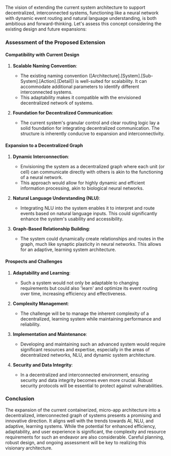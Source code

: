 The vision of extending the current system architecture to support decentralized, interconnected systems, functioning like a neural network with dynamic event routing and natural language understanding, is both ambitious and forward-thinking. Let's assess this concept considering the existing design and future expansions:

### Assessment of the Proposed Extension

#### Compatibility with Current Design

1. **Scalable Naming Convention**:
   - The existing naming convention ([Architecture].[System].[Sub-System].[Action].[Detail]) is well-suited for scalability. It can accommodate additional parameters to identify different interconnected systems.
   - This adaptability makes it compatible with the envisioned decentralized network of systems.

2. **Foundation for Decentralized Communication**:
   - The current system's granular control and clear routing logic lay a solid foundation for integrating decentralized communication. The structure is inherently conducive to expansion and interconnectivity.

#### Expansion to a Decentralized Graph

1. **Dynamic Interconnection**:
   - Envisioning the system as a decentralized graph where each unit (or cell) can communicate directly with others is akin to the functioning of a neural network.
   - This approach would allow for highly dynamic and efficient information processing, akin to biological neural networks.

2. **Natural Language Understanding (NLU)**:
   - Integrating NLU into the system enables it to interpret and route events based on natural language inputs. This could significantly enhance the system's usability and accessibility.

3. **Graph-Based Relationship Building**:
   - The system could dynamically create relationships and routes in the graph, much like synaptic plasticity in neural networks. This allows for an adaptive, learning system architecture.

#### Prospects and Challenges

1. **Adaptability and Learning**:
   - Such a system would not only be adaptable to changing requirements but could also 'learn' and optimize its event routing over time, increasing efficiency and effectiveness.

2. **Complexity Management**:
   - The challenge will be to manage the inherent complexity of a decentralized, learning system while maintaining performance and reliability.

3. **Implementation and Maintenance**:
   - Developing and maintaining such an advanced system would require significant resources and expertise, especially in the areas of decentralized networks, NLU, and dynamic system architecture.

4. **Security and Data Integrity**:
   - In a decentralized and interconnected environment, ensuring security and data integrity becomes even more crucial. Robust security protocols will be essential to protect against vulnerabilities.

### Conclusion

The expansion of the current containerized, micro-app architecture into a decentralized, interconnected graph of systems presents a promising and innovative direction. It aligns well with the trends towards AI, NLU, and adaptive, learning systems. While the potential for enhanced efficiency, adaptability, and user experience is significant, the complexity and resource requirements for such an endeavor are also considerable. Careful planning, robust design, and ongoing assessment will be key to realizing this visionary architecture.
